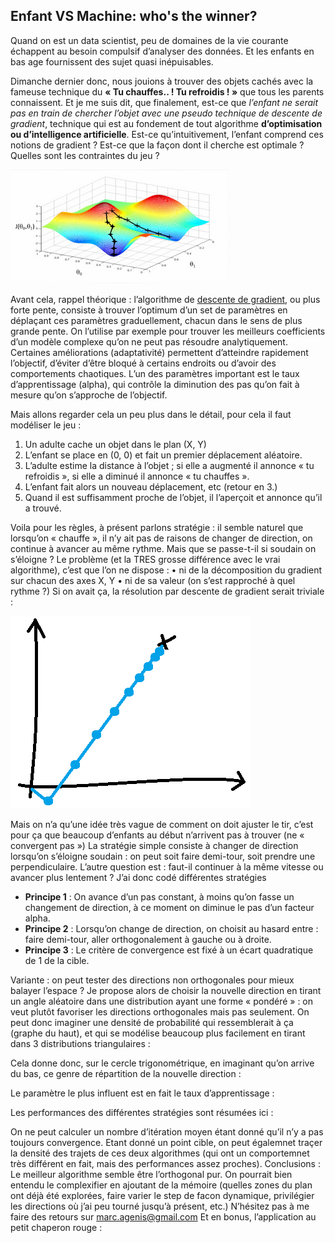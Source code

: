 ## Enfant VS Machine: who's the winner?

Quand on est un data scientist, peu de domaines de la vie courante échappent au besoin compulsif d’analyser des données. Et les enfants en bas age fournissent des sujet quasi inépuisables.

Dimanche dernier donc, nous jouions à trouver des objets cachés avec la fameuse technique du **« Tu chauffes.. ! Tu refroidis ! »** que tous les parents connaissent. Et je me suis dit, que finalement, est-ce que *l’enfant ne serait pas en train de chercher l’objet avec une pseudo technique de descente de gradient*, technique qui est au fondement de tout algorithme **d’optimisation ou d’intelligence artificielle**. Est-ce qu’intuitivement, l’enfant comprend ces notions de gradient ? Est-ce que la façon dont il cherche est optimale ? Quelles sont les contraintes du jeu ?

![Application du gradient pour l'optimisation non linéaire](gradient.png)

Avant cela, rappel théorique : l’algorithme de [descente de gradient](https://fr.wikipedia.org/wiki/Algorithme_du_gradient), ou plus forte pente, consiste à trouver l’optimum d’un set de paramètres en déplaçant ces paramètres graduellement, chacun dans le sens de plus grande pente. On l’utilise par exemple pour trouver les meilleurs coefficients d’un modèle complexe qu’on ne peut pas résoudre analytiquement. Certaines améliorations (adaptativité) permettent d’atteindre rapidement l’objectif, d’éviter d’être bloqué à certains endroits ou d’avoir des comportements chaotiques. L’un des paramètres important est le taux d’apprentissage (alpha), qui contrôle la diminution des pas qu’on fait à mesure qu’on s’approche de l’objectif.

Mais allons regarder cela un peu plus dans le détail, pour cela il faut modéliser le jeu :
1.	Un adulte cache un objet dans le plan (X, Y)
2.	L’enfant se place en (0, 0) et fait un premier déplacement aléatoire.
3.	L’adulte estime la distance à l’objet ; si elle a augmenté il annonce « tu refroidis », si elle a diminué il annonce « tu chauffes ». 
4.	L’enfant fait alors un nouveau déplacement, etc (retour en 3.)
5.	Quand il est suffisamment proche de l’objet, il l’aperçoit et annonce qu’il a trouvé.

Voila pour les règles, à présent parlons stratégie : il semble naturel que lorsqu’on « chauffe », il n’y ait pas de raisons de changer de direction, on continue à avancer au même rythme. Mais que se passe-t-il si soudain on s’éloigne ? Le problème (et la TRES grosse différence avec le vrai algorithme), c’est que l’on ne dispose :
•	ni de la décomposition du gradient sur chacun des axes X, Y
•	ni de sa valeur (on s’est rapproché à quel rythme ?)
Si on avait ça, la résolution par descente de gradient serait triviale :

![Si t'as les cheats, tu trouves direct](gradient_cheat.png)

Mais on n’a qu’une idée très vague de comment on doit ajuster le tir, c’est pour ça que beaucoup d’enfants au début n’arrivent pas à trouver (ne « convergent pas »)
La stratégie simple consiste à changer de direction lorsqu’on s’éloigne soudain : on peut soit faire demi-tour, soit prendre une perpendiculaire. L’autre question est : faut-il continuer à la même vitesse ou avancer plus lentement ? J’ai donc codé différentes stratégies
- **Principe 1** : On avance d’un pas constant, à moins qu’on fasse un changement de direction, à ce moment on diminue le pas d’un facteur alpha.
- **Principe 2** : Lorsqu’on change de direction, on choisit au hasard entre : faire demi-tour, aller orthogonalement à gauche ou à droite.
- **Principe 3** : Le critère de convergence est fixé à un écart quadratique de 1 de la cible.

Variante : on peut tester des directions non orthogonales pour mieux balayer l’espace ? Je propose alors de choisir la nouvelle direction en tirant un angle aléatoire dans une distribution ayant une forme « pondéré » : on veut plutôt favoriser les directions orthogonales mais pas seulement. On peut donc imaginer une densité de probabilité qui ressemblerait à ça (graphe du haut), et qui se modélise beaucoup plus facilement en tirant dans 3 distributions triangulaires :

Cela donne donc, sur le cercle trigonométrique, en imaginant qu’on arrive du bas, ce genre de répartition de la nouvelle direction :

Le paramètre le plus influent est en fait le taux d’apprentissage :


Les performances des différentes stratégies sont résumées ici :

On ne peut calculer un nombre d’itération moyen étant donné qu’il n’y a pas toujours convergence.
Etant donné un point cible, on peut égalemnet traçer la densité des trajets de ces deux algorithmes (qui ont un comportemnet très différent en fait, mais des performances assez proches).
Conclusions :
Le meilleur algorithme semble être l’orthogonal pur. On pourrait bien entendu le complexifier en ajoutant de la mémoire (quelles zones du plan ont déjà été explorées, faire varier le step de facon dynamique, privilégier les directions où j’ai peu tourné jusqu’à présent, etc.)
 N’hésitez pas à me faire des retours sur marc.agenis@gmail.com
Et en bonus, l’application au petit chaperon rouge :

